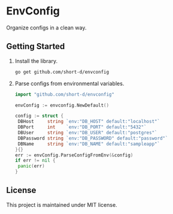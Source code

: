 # EnvConfig

Organize configs in a clean way.

## Getting Started

1. Install the library.

   ```bash
   go get github.com/short-d/envconfig
   ```

1. Parse configs from environmental variables.

   ```go
   import "github.com/short-d/envconfig"
   
   envConfig := envconfig.NewDefault()

   config := struct {
	DBHost     string `env:"DB_HOST" default:"localhost"`
	DBPort     int    `env:"DB_PORT" default:"5432"`
	DBUser     string `env:"DB_USER" default:"postgres"`
	DBPassword string `env:"DB_PASSWORD" default:"password"`
	DBName     string `env:"DB_NAME" default:"sampleapp"`
   }{}
   err := envConfig.ParseConfigFromEnv(&config)
   if err != nil {
	panic(err)
   }
   ```

## License

This project is maintained under MIT license.
